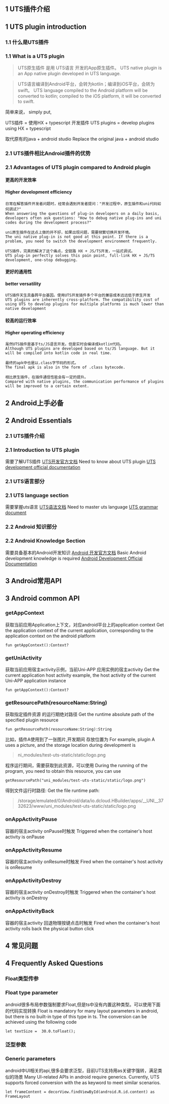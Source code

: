 ## 1 UTS插件介绍
## 1 UTS plugin introduction

### 1.1 什么是UTS插件
### 1.1 What is a UTS plugin

> UTS原生插件 是用 UTS语言 开发的App原生插件。
> UTS native plugin is an App native plugin developed in UTS language.

> UTS语言编译到Android平台，会转为kotlin；编译到iOS平台，会转为swift。
> UTS language compiled to the Android platform will be converted to kotlin; compiled to the iOS platform, it will be converted to swift.

简单来说，
simply put,

UTS插件 = 使用HX + typescript 开发插件
UTS plugins = develop plugins using HX + typescript

取代原有的java + android studio
Replace the original java + android studio

### 2.1 UTS插件相比Android插件的优势
### 2.1 Advantages of UTS plugin compared to Android plugin


	
#### 更高的开发效率
#### Higher development efficiency
	
	日常在解答插件开发者问题时，经常会遇到开发者提问："开发过程中，原生插件和uni代码如何调试?"
	When answering the questions of plug-in developers on a daily basis, developers often ask questions: "How to debug native plug-ins and uni codes during the development process?"
	
	uni原生插件在这点上做的并不好，如果出现问题，需要频繁切换开发环境。
	The uni native plug-in is not good at this point. If there is a problem, you need to switch the development environment frequently.
	
	UTS插件，完美的解决了这个痛点，全链路 HX + JS/TS开发，一站式调试。
	UTS plug-in perfectly solves this pain point, full-link HX + JS/TS development, one-stop debugging.

#### 更好的通用性
#### better versatility

	UTS插件天生具备跨平台基因。使用UTS开发插件多个平台的兼容成本远远低于原生开发
	UTS plugins are inherently cross-platform. The compatibility cost of using UTS to develop plugins for multiple platforms is much lower than native development
	
#### 较高的运行效率
#### Higher operating efficiency
	
	虽然UTS插件是基于ts/JS语言开发。但是实时会编译成kotlin代码。
	Although UTS plugins are developed based on ts/JS language. But it will be compiled into kotlin code in real time.
	
	最终的apk中也是以.class字节码的形式。
	The final apk is also in the form of .class bytecode.
	
	相比原生插件，在插件通信性能会有一定的提升。
	Compared with native plugins, the communication performance of plugins will be improved to a certain extent.


## 2 Android上手必备
## 2 Android Essentials

### 2.1 UTS插件介绍
### 2.1 Introduction to UTS plugin

需要了解UTS插件  [UTS开发官方文档](https://uniapp.dcloud.net.cn/plugin/uts-plugin.html)
Need to know about UTS plugin [UTS development official documentation](https://uniapp.dcloud.net.cn/plugin/uts-plugin.html)

	
### 2.1 UTS语言部分
### 2.1 UTS language section

需要掌握uts语言  [UTS语法文档]()
Need to master uts language [UTS grammar document]()


### 2.2 Android 知识部分
### 2.2 Android Knowledge Section

需要具备基本的Android开发知识 [Android 开发官方文档](https://developer.android.com/)
Basic Android development knowledge is required [Android Development Official Documentation](https://developer.android.com/)


## 3 Android常用API
## 3 Android common API


### getAppContext

获取当前应用Application上下文，对应android平台上的application context
Get the application context of the current application, corresponding to the application context on the android platform
```
fun getAppContext():Context?
```

### getUniActivity

获取当前应用宿主activity示例，当前Uni-APP 应用实例的宿主activity
Get the current application host activity example, the host activity of the current Uni-APP application instance
```
fun getAppContext():Context?
```

### getResourcePath(resourceName:String)

获取指定插件资源 的运行期绝对路径
Get the runtime absolute path of the specified plugin resource
```
fun getResourcePath(resourceName:String):String
```

比如，插件A使用到了一张图片,开发期间 存放位置为
For example, plugin A uses a picture, and the storage location during development is
> ni_modules/test-uts-static/static/logo.png

程序运行期间，需要获取到此资源，可以使用 
During the running of the program, you need to obtain this resource, you can use
 
```
getResourcePath("uni_modules/test-uts-static/static/logo.png")
```

得到文件运行时路径: 
Get the file runtime path:

> /storage/emulated/0/Android/data/io.dcloud.HBuilder/apps/__UNI__3732623/www/uni_modules/test-uts-static/static/logo.png


### onAppActivityPause

容器的宿主activity onPause时触发
Triggered when the container's host activity is onPause

### onAppActivityResume

容器的宿主activity onResume时触发
Fired when the container's host activity is onResume

### onAppActivityDestroy

容器的宿主activity onDestroy时触发
Triggered when the container's host activity is onDestroy

### onAppActivityBack

容器的宿主activity 回退物理按键点击时触发
Fired when the container's host activity rolls back the physical button click


## 4 常见问题
## 4 Frequently Asked Questions


### Float类型传参
### Float type parameter

android很多布局参数强制要求Float,但是ts中没有内置这种类型。可以使用下面的代码实现转换
Float is mandatory for many layout parameters in android, but there is no built-in type of this type in ts. The conversion can be achieved using the following code

```
let textSize =  30.0.toFloat();
```

### 泛型参数
### Generic parameters

android中UI相关的api,很多会要求泛型，目前UTS支持用as关键字强转，满足类似的场景
Many UI-related APIs in android require generics. Currently, UTS supports forced conversion with the as keyword to meet similar scenarios.

```
let frameContent = decorView.findViewById(android.R.id.content) as FrameLayout
```

